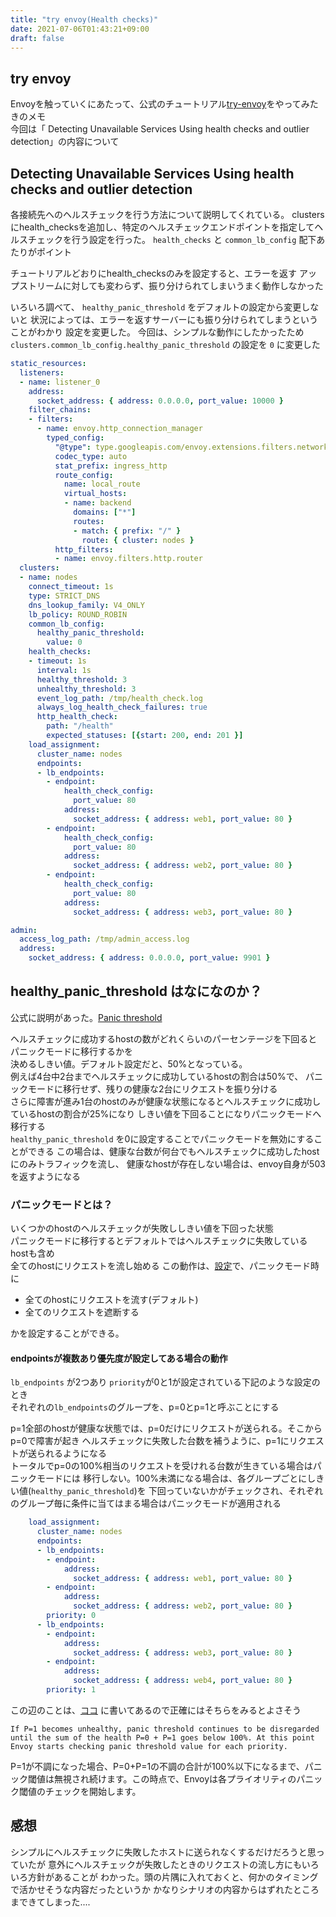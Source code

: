 ```yaml
---
title: "try envoy(Health checks)"
date: 2021-07-06T01:43:21+09:00
draft: false
---
```


## try envoy

Envoyを触っていくにあたって、公式のチュートリアル[try-envoy](https://www.envoyproxy.io/try/)をやってみたきのメモ  
今回は「 Detecting Unavailable Services Using health checks and outlier detection」の内容について

## Detecting Unavailable Services Using health checks and outlier detection

各接続先へのヘルスチェックを行う方法について説明してくれている。
clustersにhealth_checksを追加し、特定のヘルスチェックエンドポイントを指定してヘルスチェックを行う設定を行った。
`health_checks` と `common_lb_config` 配下あたりがポイント

チュートリアルどおりにhealth_checksのみを設定すると、エラーを返す
アップストリームに対しても変わらず、振り分けられてしまいうまく動作しなかった

いろいろ調べて、 `healthy_panic_threshold` をデフォルトの設定から変更しないと
状況によっては、エラーを返すサーバーにも振り分けられてしまうということがわかり
設定を変更した。
今回は、シンプルな動作にしたかったため `clusters.common_lb_config.healthy_panic_threshold` の設定を `0` に変更した


```yaml
static_resources:
  listeners:
  - name: listener_0
    address:
      socket_address: { address: 0.0.0.0, port_value: 10000 }
    filter_chains:
    - filters:
      - name: envoy.http_connection_manager
        typed_config:
          "@type": type.googleapis.com/envoy.extensions.filters.network.http_connection_manager.v3.HttpConnectionManager
          codec_type: auto
          stat_prefix: ingress_http
          route_config:
            name: local_route
            virtual_hosts:
            - name: backend
              domains: ["*"]
              routes:
              - match: { prefix: "/" }
                route: { cluster: nodes }
          http_filters:
          - name: envoy.filters.http.router
  clusters:
  - name: nodes
    connect_timeout: 1s
    type: STRICT_DNS
    dns_lookup_family: V4_ONLY
    lb_policy: ROUND_ROBIN
    common_lb_config:
      healthy_panic_threshold:
        value: 0
    health_checks:
    - timeout: 1s
      interval: 1s
      healthy_threshold: 3
      unhealthy_threshold: 3
      event_log_path: /tmp/health_check.log
      always_log_health_check_failures: true
      http_health_check:
        path: "/health"
        expected_statuses: [{start: 200, end: 201 }]
    load_assignment:
      cluster_name: nodes
      endpoints:
      - lb_endpoints:
        - endpoint:
            health_check_config:
              port_value: 80
            address:
              socket_address: { address: web1, port_value: 80 }
        - endpoint:
            health_check_config:
              port_value: 80
            address:
              socket_address: { address: web2, port_value: 80 }
        - endpoint:
            health_check_config:
              port_value: 80
            address:
              socket_address: { address: web3, port_value: 80 }

admin:
  access_log_path: /tmp/admin_access.log
  address:
    socket_address: { address: 0.0.0.0, port_value: 9901 }
```

## healthy_panic_threshold はなになのか？

公式に説明があった。[Panic threshold](https://www.envoyproxy.io/docs/envoy/latest/intro/arch_overview/upstream/load_balancing/panic_threshold#arch-overview-load-balancing-panic-threshold) 

ヘルスチェックに成功するhostの数がどれくらいのパーセンテージを下回るとパニックモードに移行するかを  
決めるしきい値。デフォルト設定だと、50%となっている。  
例えば4台中2台までヘルスチェックに成功しているhostの割合は50%で、
パニックモードに移行せず、残りの健康な2台にリクエストを振り分ける  
さらに障害が進み1台のhostのみが健康な状態になるとヘルスチェックに成功しているhostの割合が25%になり
しきい値を下回ることになりパニックモードへ移行する  
`healthy_panic_threshold` を0に設定することでパニックモードを無効にすることができる
この場合は、健康な台数が何台でもヘルスチェックに成功したhostにのみトラフィックを流し、
健康なhostが存在しない場合は、envoy自身が503を返すようになる

### パニックモードとは？

いくつかのhostのヘルスチェックが失敗ししきい値を下回った状態  
パニックモードに移行するとデフォルトではヘルスチェックに失敗しているhostも含め  
全てのhostにリクエストを流し始める
この動作は、[設定](https://www.envoyproxy.io/docs/envoy/latest/api-v3/config/cluster/v3/cluster.proto#config-cluster-v3-cluster-commonlbconfig-zoneawarelbconfig)で、パニックモード時に

- 全てのhostにリクエストを流す(デフォルト)
- 全てのリクエストを遮断する

かを設定することができる。

#### endpointsが複数あり優先度が設定してある場合の動作

`lb_endpoints` が2つあり `priority`が0と1が設定されている下記のような設定のとき  
それぞれの`lb_endpoints`のグループを、p=0とp=1と呼ぶことにする

p=1全部のhostが健康な状態では、p=0だけにリクエストが送られる。そこからp=0で障害が起き
ヘルスチェックに失敗した台数を補うように、p=1にリクエストが送られるようになる  
トータルでp=0の100%相当のリクエストを受けれる台数が生きている場合はパニックモードには
移行しない。100%未満になる場合は、各グループごとにしきい値(`healthy_panic_threshold`)を
下回っていないかがチェックされ、それぞれのグループ毎に条件に当てはまる場合はパニックモードが適用される

```yaml
    load_assignment:
      cluster_name: nodes
      endpoints:
      - lb_endpoints:
        - endpoint:
            address:
              socket_address: { address: web1, port_value: 80 }
        - endpoint:
            address:
              socket_address: { address: web2, port_value: 80 }
        priority: 0
      - lb_endpoints:
        - endpoint:
            address:
              socket_address: { address: web3, port_value: 80 }
        - endpoint:
            address:
              socket_address: { address: web4, port_value: 80 }
        priority: 1
```

この辺のことは、[ココ](https://www.envoyproxy.io/docs/envoy/latest/intro/arch_overview/upstream/load_balancing/panic_threshold#arch-overview-load-balancing-panic-threshold) に書いてあるので正確にはそちらをみるとよさそう

`If P=1 becomes unhealthy, panic threshold continues to be disregarded until the sum of the health P=0 + P=1 goes below 100%. At this point Envoy starts checking panic threshold value for each priority.`


P=1が不調になった場合、P=0+P=1の不調の合計が100%以下になるまで、パニック閾値は無視され続けます。この時点で、Envoyは各プライオリティのパニック閾値のチェックを開始します。


## 感想

シンプルにヘルスチェックに失敗したホストに送られなくするだけだろうと思っていたが
意外にヘルスチェックが失敗したときのリクエストの流し方にもいろいろ方針があることが
わかった。頭の片隅に入れておくと、何かのタイミングで活かせそうな内容だったというか
かなりシナリオの内容からはずれたところまできてしまった....


